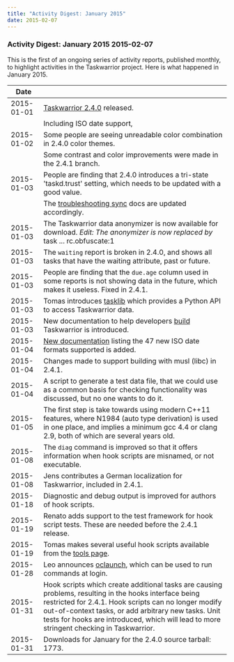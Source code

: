 ```yaml
---
title: "Activity Digest: January 2015"
date: 2015-02-07
---
```


### Activity Digest: January 2015 2015-02-07

This is the first of an ongoing series of activity reports, published monthly, to highlight activities in the Taskwarrior project.
Here is what happened in January 2015.

| Date       |                                                                                                                                                                                                                                                                                                                   |
|------------|-------------------------------------------------------------------------------------------------------------------------------------------------------------------------------------------------------------------------------------------------------------------------------------------------------------------|
| 2015-01-01 | [Taskwarrior 2.4.0](/news/news.20150101) released.                                                                                                                                                                                                                                                                |
|            | Including ISO date support,                                                                                                                                                                                                                                                                                       | algebraic expressions and more.       |
| 2015-01-02 | Some people are seeing unreadable color combination in 2.4.0 color themes.                                                                                                                                                                                                                                        |
|            | Some contrast and color improvements were made in the 2.4.1 branch.                                                                                                                                                                                                                                               |
| 2015-01-03 | People are finding that 2.4.0 introduces a tri-state \'taskd.trust\' setting, which needs to be updated with a good value.                                                                                                                                                                                        |
|            | The [troubleshooting sync](/docs/taskserver/troubleshooting-sync) docs are updated accordingly.                                                                                                                                                                                                                   |
| 2015-01-03 | The Taskwarrior data anonymizer is now available for download. *Edit: The anonymizer is now replaced by* task ... rc.obfuscate:1                                                                                                                                                                                  |
| 2015-01-03 | The `waiting` report is broken in 2.4.0, and shows all tasks that have the waiting attribute, past or future.                                                                                                                                                                                                     |
| 2015-01-03 | People are finding that the `due.age` column used in some reports is not showing data in the future, which makes it useless. Fixed in 2.4.1.                                                                                                                                                                      |
| 2015-01-03 | Tomas introduces [tasklib](https://github.com/tbabej/tasklib) which provides a Python API to access Taskwarrior data.                                                                                                                                                                                             |
| 2015-01-03 | New documentation to help developers [build](/docs/build) Taskwarrior is introduced.                                                                                                                                                                                                                              |
| 2015-01-04 | [New documentation](/docs/dates) listing the 47 new ISO date formats supported is added.                                                                                                                                                                                                                          |
| 2015-01-04 | Changes made to support building with musl (libc) in 2.4.1.                                                                                                                                                                                                                                                       |
| 2015-01-04 | A script to generate a test data file, that we could use as a common basis for checking functionality was discussed, but no one wants to do it.                                                                                                                                                                   |
| 2015-01-05 | The first step is take towards using modern C++11 features, where N1984 (auto type derivation) is used in one place, and implies a minimum gcc 4.4 or clang 2.9, both of which are several years old.                                                                                                             |
| 2015-01-08 | The `diag` command is improved so that it offers information when hook scripts are misnamed, or not executable.                                                                                                                                                                                                   |
| 2015-01-08 | Jens contributes a German localization for Taskwarrior, included in 2.4.1.                                                                                                                                                                                                                                        |
| 2015-01-18 | Diagnostic and debug output is improved for authors of hook scripts.                                                                                                                                                                                                                                              |
| 2015-01-19 | Renato adds support to the test framework for hook script tests. These are needed before the 2.4.1 release.                                                                                                                                                                                                       |
| 2015-01-19 | Tomas makes several useful hook scripts available from the [tools page](/tools).                                                                                                                                                                                                                                  |
| 2015-01-28 | Leo announces [oclaunch](https://gitlab.com/WzukW/oclaunch), which can be used to run commands at login.                                                                                                                                                                                                          |
| 2015-01-31 | Hook scripts which create additional tasks are causing problems, resulting in the hooks interface being restricted for 2.4.1. Hook scripts can no longer modify out-of-context tasks, or add arbitrary new tasks. Unit tests for hooks are introduced, which will lead to more stringent checking in Taskwarrior. |
| 2015-01-31 | Downloads for January for the 2.4.0 source tarball: 1773.                                                                                                                                                                                                                                                         |
